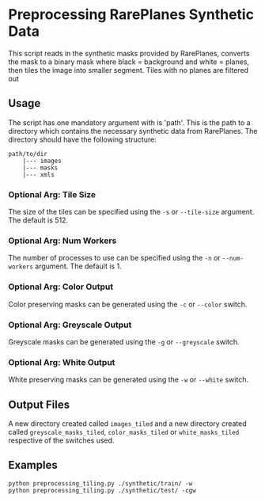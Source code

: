 # Preprocessing RarePlanes Synthetic Data
This script reads in the synthetic masks provided by RarePlanes, converts the mask to a binary mask where 
black = background and white = planes, then tiles the image into smaller segment. Tiles with no planes are
filtered out

## Usage
The script has one mandatory argument with is 'path'. This is the path to a directory
which contains the necessary synthetic data from RarePlanes. The directory should have the following
structure:
```text
path/to/dir
    |--- images
    |--- masks
    |--- xmls
```
### Optional Arg: Tile Size
The size of the tiles can be specified using the `-s` or `--tile-size` argument. The default is 512.

### Optional Arg: Num Workers
The number of processes to use can be specified using the `-n` or `--num-workers` argument. The default is 1.

### Optional Arg: Color Output
Color preserving masks can be generated using the `-c` or `--color` switch.

### Optional Arg: Greyscale Output
Greyscale masks can be generated using the `-g` or `--greyscale` switch.

### Optional Arg: White Output
White preserving masks can be generated using the `-w` or `--white` switch.

## Output Files
A new directory created called `images_tiled` and a new directory created called `greyscale_masks_tiled`,
`color_masks_tiled` or `white_masks_tiled` respective of the switches used.


## Examples
`python preprocessing_tiling.py ./synthetic/train/ -w`  
`python preprocessing_tiling.py ./synthetic/test/ -cgw`
